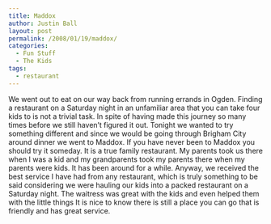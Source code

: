 ```yaml
---
title: Maddox
author: Justin Ball
layout: post
permalink: /2008/01/19/maddox/
categories:
  - Fun Stuff
  - The Kids
tags:
  - restaurant
---
```


We went out to eat on our way back from running errands in Ogden. Finding a restaurant on a Saturday night in an unfamiliar area that you can take four kids to is not a trivial task. In spite of having made this journey so many times before we still haven’t figured it out. Tonight we wanted to try something different and since we would be going through Brigham City around dinner we went to Maddox. If you have never been to Maddox you should try it someday. It is a true family restaurant. My parents took us there when I was a kid and my grandparents took my parents there when my parents were kids. It has been around for a while. Anyway, we received the best service I have had from any restaurant, which is truly something to be said considering we were hauling our kids into a packed restaurant on a Saturday night. The waitress was great with the kids and even helped them with the little things It is nice to know there is still a place you can go that is friendly and has great service.
